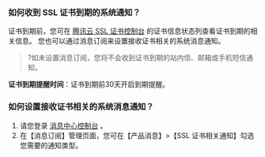 ### 如何收到 SSL 证书到期的系统通知？

证书到期前，您可在 [腾讯云 SSL 证书控制台](https://console.cloud.tencent.com/ssl) 的证书信息状态列查看证书到期的相关信息。
您也可以通过消息订阅来设置接收证书相关的系统消息通知。
>?如未设置消息订阅，您将不会收到证书到期的站内信、邮箱或手机短信通知。

**证书到期提醒时间**：证书到期前30天开启到期提醒。


### 如何设置接收证书相关的系统消息通知？
1. 请您登录 [消息中心控制台](https://console.cloud.tencent.com/message/subscription) 。
2. 在【消息订阅】管理页面，您可在【产品消息】>【SSL 证书相关通知】勾选您需要的通知类型。
